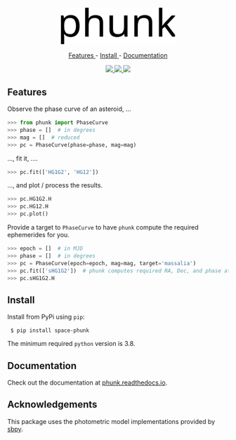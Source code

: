 <p align="center">
  <img width="260" src="https://raw.githubusercontent.com/maxmahlke/phunk/master/docs/_static/logo_phunk.svg">
</p>

<p align="center">
  <a href="https://github.com/maxmahlke/phunk#features"> Features </a> - <a href="https://github.com/maxmahlke/phunk#install"> Install </a> - <a href="https://github.com/maxmahlke/phunk#documentation"> Documentation </a>
</p>

<div align="center">
  <a href="https://img.shields.io/pypi/pyversions/space-phunk">
    <img src="https://img.shields.io/pypi/pyversions/space-phunk"/>
  </a>
  <a href="https://img.shields.io/pypi/v/space-phunk">
    <img src="https://img.shields.io/pypi/v/space-phunk"/>
  </a>
  <a href="https://readthedocs.org/projects/phunk/badge/?version=latest">
    <img src="https://readthedocs.org/projects/phunk/badge/?version=latest"/>
  </a>
</div>


## Features

Observe the phase curve of an asteroid, ...

``` python
>>> from phunk import PhaseCurve
>>> phase = []  # in degrees
>>> mag = []  # reduced
>>> pc = PhaseCurve(phase=phase, mag=mag)
```

..., fit it, ....

``` python
>>> pc.fit(['HG1G2', 'HG12'])
```

..., and plot / process the results.

``` python
>>> pc.HG1G2.H
>>> pc.HG12.H
>>> pc.plot()
```

Provide a target to ``PhaseCurve`` to have ``phunk`` compute the required ephemerides for you.

``` python
>>> epoch = []  # in MJD
>>> phase = []  # in degrees
>>> pc = PhaseCurve(epoch=epoch, mag=mag, target='massalia')
>>> pc.fit(['sHG1G2'])  # phunk computes required RA, Dec, and phase at epoch of observation
>>> pc.sHG1G2.H
```

## Install

Install from PyPi using `pip`:

     $ pip install space-phunk

The minimum required `python` version is 3.8.


## Documentation

Check out the documentation at [phunk.readthedocs.io](https://phunk.readthedocs.io/en/latest/).

## Acknowledgements

This package uses the photometric model implementations provided by [sbpy](https://sbpy.readthedocs.io/en/stable).
